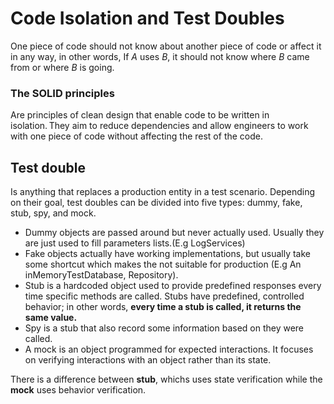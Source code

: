 # Code Isolation and Test Doubles

One piece of code should not know about another piece of code or affect it in any way, in other words, If *A* uses *B*, it should not know where *B* came from or where *B* is going.

### The SOLID principles 
Are principles of clean design that enable code to be written in isolation. They aim to reduce dependencies and allow engineers to work with one piece of code without affecting the rest of the code.


## Test double

Is anything that replaces a production entity in a test scenario. Depending on their goal, test doubles can be divided into five types: dummy, fake, stub, spy, and mock.

* Dummy objects are passed around but never actually used. Usually they are just used to fill parameters lists.(E.g LogServices)
* Fake objects actually have working implementations, but usually take some shortcut which makes the not suitable for production (E.g An inMemoryTestDatabase, Repository).
* Stub is a hardcoded object used to provide predefined responses every time specific methods are called. Stubs have predefined, controlled behavior; in other words, **every time a stub is called, it returns the same value.**
* Spy is a stub that also record some information based on they were called. 
* A mock is an object programmed for expected interactions. It focuses on verifying interactions with an object rather than its state.


 There is a difference between **stub**, whichs uses state verification while the **mock** uses behavior verification.

